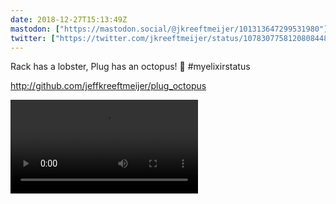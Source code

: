 ```yaml
---
date: 2018-12-27T15:13:49Z
mastodon: ["https://mastodon.social/@jkreeftmeijer/101313647299531980"]
twitter: ["https://twitter.com/jkreeftmeijer/status/1078307758120808448"]
---
```

Rack has a lobster, Plug has an octopus! 🐙 #myelixirstatus

<http://github.com/jeffkreeftmeijer/plug_octopus>

<video controls loop src="/media/plug_octopus.mov">
A video showing Plug.Octopus running in a browser, showing an ASCII octopus that can flip and crash.
</video>
